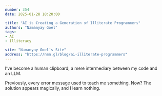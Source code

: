 ```yaml
---
number: 354
date: 2025-01-28 10:20:00

title: "AI is Creating a Generation of Illiterate Programmers"
authors: "Namanyay Goel"
tags:
- AI
- Illiteracy

site: "Namanyay Goel’s Site"
address: "https://nmn.gl/blog/ai-illiterate-programmers"
---
```


I’ve become a human clipboard, a mere intermediary between my code and an LLM.

Previously, every error message used to teach me something. Now? The solution appears magically, and I learn nothing.